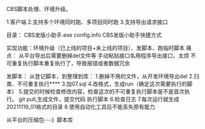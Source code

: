 CBS脚本处理、环境升级。

1.客户端
2.支持多个环境同时跑、多项目同时跑
3.支持导出请求接口

目录：
CBS发版小助手.exe
config.info
CBS发版小助手快捷方式



实现功能：环境升级（已上线的项目+未上线的项目）、发脚本、跑临时脚本
痛点：
从平台导出后需要删掉del文件等
手动粘贴接口名用程序导出接口，太烦
不可重复执行脚本重复执行了，导致报错或者数据冗余


发脚本：
从登记脚本，到整理到库：
1.删掉不用的文件，从开发环境导出del
2.归类、不可重复执行****
3.加07.sql
4.改格式，生成run（确定这次需要执行的脚本）
5.提交的时候检查修改内容，检查这次的不可重复执行脚本是不是首次执行。
git pull,生成文件，提交代码
执行脚本
6.检查日志 
7.每次运行就生成20211119_01格式的目录
8.使用自动化工具后不能丢失原有能力

从平台的压缩包---》脚本库